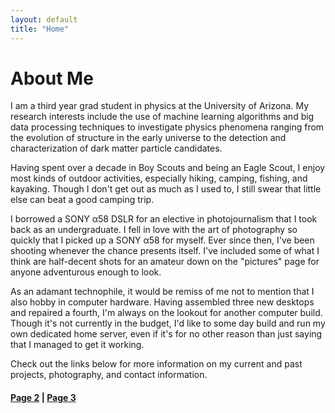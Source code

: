 ```yaml
---
layout: default
title: "Home"
---
```


# About Me

I am a third year grad student in physics at the University of Arizona. My research interests include the use of machine learning algorithms and big data processing techniques to investigate physics phenomena ranging from the evolution of structure in the early universe to the detection and characterization of dark matter particle candidates.

Having spent over a decade in Boy Scouts and being an Eagle Scout, I enjoy most kinds of outdoor activities, especially hiking, camping, fishing, and kayaking. Though I don't get out as much as I used to, I still swear that little else can beat a good camping trip.

I borrowed a SONY α58 DSLR for an elective in photojournalism that I took back as an undergraduate. I fell in love with the art of photography so quickly that I picked up a SONY α58 for myself. Ever since then, I've been shooting whenever the chance presents itself. I've included some of what I think are half-decent shots for an amateur down on the "pictures" page for anyone adventurous enough to look.

As an adamant technophile, it would be remiss of me not to mention that I also hobby in computer hardware. Having assembled three new desktops and repaired a fourth, I'm always on the lookout for another computer build. Though it's not currently in the budget, I'd like to some day build and run my own dedicated home server, even if it's for no other reason than just saying that I managed to get it working.

Check out the links below for more information on my current and past projects, photography, and contact information.

#### [Page 2](https://schottml.github.io/page2.html) | [Page 3](https://schottml.github.io/page3.html)
